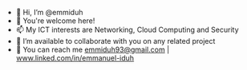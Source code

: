- 👋 Hi, I’m @emmiduh
- 👀 You're welcome here!
- 📫 My ICT interests are Networking, Cloud Computing and Security
- 💞️ I’m available to collaborate with you on any related project 
- 🌱 You can reach me emmiduh93@gmail.com | www.linked.com/in/emmanuel-iduh 

<!---
emmiduh/emmiduh is a ✨ special ✨ repository because its `README.md` (this file) appears on your GitHub profile.
You can click the Preview link to take a look at your changes.
--->
